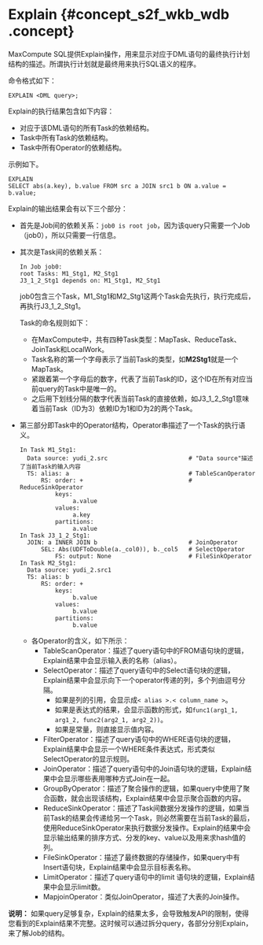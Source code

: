 # Explain {#concept_s2f_wkb_wdb .concept}

MaxCompute SQL提供Explain操作，用来显示对应于DML语句的最终执行计划结构的描述。所谓执行计划就是最终用来执行SQL语义的程序。

命令格式如下：

```
EXPLAIN <DML query>;
```

Explain的执行结果包含如下内容：

-   对应于该DML语句的所有Task的依赖结构。
-   Task中所有Task的依赖结构。
-   Task中所有Operator的依赖结构。

示例如下。

```
EXPLAIN
SELECT abs(a.key), b.value FROM src a JOIN src1 b ON a.value = b.value;
```

Explain的输出结果会有以下三个部分：

-   首先是Job间的依赖关系：`job0 is root job`，因为该query只需要一个Job（job0），所以只需要一行信息。
-   其次是Task间的依赖关系：

    ```
    In Job job0:
    root Tasks: M1_Stg1, M2_Stg1
    J3_1_2_Stg1 depends on: M1_Stg1, M2_Stg1
    ```

    job0包含三个Task，M1\_Stg1和M2\_Stg1这两个Task会先执行，执行完成后，再执行J3\_1\_2\_Stg1。

    Task的命名规则如下：

    -   在MaxCompute中，共有四种Task类型：MapTask、ReduceTask、JoinTask和LocalWork。
    -   Task名称的第一个字母表示了当前Task的类型，如**M2Stg1**就是一个MapTask。
    -   紧跟着第一个字母后的数字，代表了当前Task的ID，这个ID在所有对应当前query的Task中是唯一的。
    -   之后用下划线分隔的数字代表当前Task的直接依赖，如J3\_1\_2\_Stg1意味着当前Task（ID为3）依赖ID为1和ID为2的两个Task。

-   第三部分即Task中的Operator结构，Operator串描述了一个Task的执行语义。

    ```
    In Task M1_Stg1:
      Data source: yudi_2.src                       # "Data source"描述了当前Task的输入内容
      TS: alias: a                                  # TableScanOperator
          RS: order: +                              # ReduceSinkOperator
              keys:
                   a.value
              values:
                   a.key
              partitions:
                   a.value
    In Task J3_1_2_Stg1:
      JOIN: a INNER JOIN b                          # JoinOperator
          SEL: Abs(UDFToDouble(a._col0)), b._col5   # SelectOperator
              FS: output: None                      # FileSinkOperator
    In Task M2_Stg1:
      Data source: yudi_2.src1
      TS: alias: b
          RS: order: +
              keys:
                   b.value
              values:
                   b.value
              partitions:
                   b.value
    ```

    -   各Operator的含义，如下所示：
        -   TableScanOperator：描述了query语句中的FROM语句块的逻辑，Explain结果中会显示输入表的名称（alias）。
        -   SelectOperator：描述了query语句中的Select语句块的逻辑，Explain结果中会显示向下一个operator传递的列，多个列由逗号分隔。
            -   如果是列的引用，会显示成`< alias >.< column_name >`。
            -   如果是表达式的结果，会显示函数的形式，如`func1(arg1_1, arg1_2, func2(arg2_1, arg2_2))`。
            -   如果是常量，则直接显示值内容。
        -   FilterOperator：描述了query语句中的WHERE语句块的逻辑，Explain结果中会显示一个WHERE条件表达式，形式类似SelectOperator的显示规则。
        -   JoinOperator：描述了query语句中的Join语句块的逻辑，Explain结果中会显示哪些表用哪种方式Join在一起。
        -   GroupByOperator：描述了聚合操作的逻辑，如果query中使用了聚合函数，就会出现该结构，Explain结果中会显示聚合函数的内容。
        -   ReduceSinkOperator：描述了Task间数据分发操作的逻辑，如果当前Task的结果会传递给另一个Task，则必然需要在当前Task的最后，使用ReduceSinkOperator来执行数据分发操作。Explain的结果中会显示输出结果的排序方式、分发的key、value以及用来求hash值的列。
        -   FileSinkOperator：描述了最终数据的存储操作，如果query中有Insert语句块，Explain结果中会显示目标表名称。
        -   LimitOperator：描述了query语句中的limit 语句块的逻辑，Explain结果中会显示limit数。
        -   MapjoinOperator：类似JoinOperator，描述了大表的Join操作。

**说明：** 如果query足够复杂，Explain的结果太多，会导致触发API的限制，使得您看到的Explain结果不完整。这时候可以通过拆分query，各部分分别Explain，来了解Job的结构。

